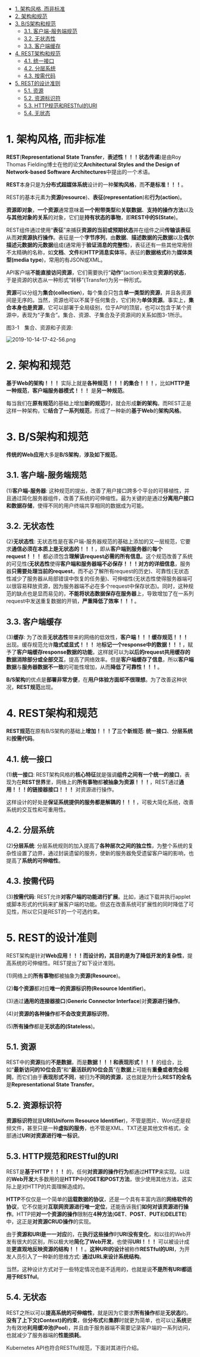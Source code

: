 
<!-- @import "[TOC]" {cmd="toc" depthFrom=1 depthTo=6 orderedList=false} -->

<!-- code_chunk_output -->

- [1. 架构风格, 而非标准](#1-架构风格-而非标准)
- [2. 架构和规范](#2-架构和规范)
- [3. B/S架构和规范](#3-bs架构和规范)
  - [3.1. 客户端-服务端规范](#31-客户端-服务端规范)
  - [3.2. 无状态性](#32-无状态性)
  - [3.3. 客户端缓存](#33-客户端缓存)
- [4. REST架构和规范](#4-rest架构和规范)
  - [4.1. 统一接口](#41-统一接口)
  - [4.2. 分层系统](#42-分层系统)
  - [4.3. 按需代码](#43-按需代码)
- [5. REST的设计准则](#5-rest的设计准则)
  - [5.1. 资源](#51-资源)
  - [5.2. 资源标识符](#52-资源标识符)
  - [5.3. HTTP规范和RESTful的URI](#53-http规范和restful的uri)
  - [5.4. 无状态](#54-无状态)

<!-- /code_chunk_output -->

# 1. 架构风格, 而非标准

**REST**(**Representational State Transfer**，**表述性！！！状态传递**)是由Roy Thomas Fielding博士在他的论文**Architectural Styles and the Design of Network-based Software Architectures**中提出的一个术语。

**REST**本身只是为**分布式超媒体系统**设计的一种**架构风格**，而**不是标准！！！**。

REST的基本元素为**资源(resource**)、**表征(representation**)和**行为(action**)。

**资源即对象**，**一个资源**通常意味着**一个附带类型**和**关联数据**、**支持的操作方法**以及**与其他对象的关系**的对象，它们是**持有状态的事物**，即**REST中的S(State**)。

REST组件通过使用“**表征**”来捕获**资源的当前或预期状态**并在组件之间**传输该表征**从而**对资源执行操作**。表征是一个**字节序列**，由**数据**、**描述数据的元数据**以及**偶尔描述元数据的元数据**组成(通常用于**验证消息的完整性**)，表征还有一些其他常用但不太精确的名称，如**文档**、**文件**和**HTTP消息实体**等。表征的**数据格式**称为**媒体类型(media type**)，常用的有JSON或XML。

API客户端**不能直接访问资源**，它们需要执行“**动作**”(action)来改变**资源的状态**，于是资源的状态从一种形式“转移”(Transfer)为另一种形式。

**资源**可以分组为**集合(collection**)，每个集合只包含**单一类型的资源**，并且各资源间是无序的。当然，资源也可以不属于任何集合，它们称为**单体资源**。事实上，**集合本身也是资源**，它可以部署于全局级别，位于API的顶层，也可以包含于某个资源中，表现为“子集合”。集合、资源、子集合及子资源间的关系如图3-1所示。

图3-1　集合、资源和子资源:

![2019-10-14-17-42-56.png](./images/2019-10-14-17-42-56.png)

# 2. 架构和规范

**基于Web的架构！！！** 实际上就是**各种规范！！！的集合！！！**，比如**HTTP是一种规范**，**客户端服务器模式！！！** 是**另一种规范**。

每当我们在**原有规范**的基础上增加**新的规范**时，就会形成**新的架构**。而REST正是这样一种架构，它**结合了一系列规范**，形成了一种新的**基于Web**的**架构风格**。

# 3. B/S架构和规范

**传统的Web应用**大多是**B/S架构**，**涉及如下规范**。

## 3.1. 客户端-服务端规范

(1)**客户端-服务器**: 这种规范的提出，改善了用户接口跨多个平台的可移植性，并且通过简化服务器组件，改善了系统的可伸缩性。最为关键的是通过**分离用户接口和数据存储**，使得不同的用户终端共享相同的数据成为可能。

## 3.2. 无状态性

(2)**无状态性**: 无状态性是在客户端-服务器规范的基础上添加的又一层规范，它要求**通信必须在本质上是无状态的！！！**，即从**客户端到服务器**的**每个request！！！** 都必须包含**理解该request必需的所有信息**。这个规范改善了系统的可见性(**无状态性**使得**客户端和服务器端不必保存！！！对方的详细信息**，服务器**只需要处理当前的request**，而不必了解所有request的历史)、可靠性(无状态性减少了服务器从局部错误中恢复的任务量)、可伸缩性(无状态性使得服务器端可以很容易释放资源，因为服务器端不必在多个request中保存状态)。同时，这种规范的缺点也是显而易见的，**不能将状态数据保存在服务器**上，导致增加了在一系列request中发送重复数据的开销，**严重降低了效率！！！**。

## 3.3. 客户端缓存

(3)**缓存**: 为了改善**无状态性**带来的网络的低效性，**客户端！！！缓存规范！！！** 出现。缓存规范允许**隐式或显式！！！** 地**标记一个response中的数据！！！**，赋予了**客户端缓存response数据的功能**，这样就可以为**以后的request共用缓存的数据消除部分或全部交互**，提高了网络效率。但是**客户端缓存了信息**，所以**客户端数据**与**服务器数据不一致**的可能性增加，从而**降低了可靠性！！！**。

**B/S架构**的优点是**部署非常方便**，在**用户体验方面却不很理想**。为了改善这种状况，**REST规范**出现。

# 4. REST架构和规范

**REST规范**在原有B/S架构的基础上**增加！！！了三个新规范**: **统一接口**、**分层系统**和**按需代码**。

## 4.1. 统一接口

(1)**统一接口**: REST架构风格的**核心特征**就是强调**组件之间有一个统一的接口**，表现为在**REST世界**里，网络上的**所有事物**都**被抽象为资源！！！**，REST通过**通用！！！的链接器接口！！！** 对资源进行操作。

这样设计的好处是**保证系统提供的服务都是解耦的！！！**，可极大简化系统，改善系统的交互性和可重用性。

## 4.2. 分层系统

(2)**分层系统**: 分层系统规则的加入提高了**各种层次之间的独立性**，为整个系统的复杂性设置了边界，通过封装遗留的服务，使新的服务器免受遗留客户端的影响，也提高了**系统的可伸缩性**。

## 4.3. 按需代码

(3)**按需代码**: REST允许**对客户端的功能进行扩展**。比如，通过下载并执行applet或脚本形式的代码来扩展客户端的功能。但这在改善系统可扩展性的同时降低了可见性，所以它只是REST的一个可选约束。

# 5. REST的设计准则

REST架构是针对**Web应用！！！**而设计的，其目的是为了**降低开发的复杂性**，提高系统的可伸缩性。REST提出了如下设计准则。

(1)网络上的**所有事物**都被抽象为**资源(Resource**)。

(2)**每个资源**都对应**唯一的资源标识符(Resource Identifier**)。

(3)通过**通用的连接器接口**(**Generic Connector Interface**)对**资源进行操作**。

(4)对**资源的各种操作**都**不会改变资源标识符**。

(5)**所有操作**都是**无状态的(Stateless**)。

## 5.1. 资源

REST中的**资源**指的**不是数据**，而是**数据！！！和表现形式！！！** 的组合，比如“**最新访问的10位会员**”和“**最活跃的10位会员**”在**数据**上可能有**重叠或者完全相同**，而它们由于**表现形式不同**，被归为**不同的资源**，这也就是为什么**REST的全名**是**Representational State Transfer**。

## 5.2. 资源标识符

**资源标识符**就是**URI(Uniform Resource Identifier**)，不管是图片、Word还是视频文件，甚至只是一种**虚拟的服务**，也不管是XML、TXT还是其他文件格式，全部通过**URI对资源进行唯一标识**。

## 5.3. HTTP规范和RESTful的URI

REST是**基于HTTP！！！** 的，任何**对资源的操作行为**都通过**HTTP**来实现。以往的**Web开发**大多数用的是**HTTP**中的**GET和POST方法**，很少使用其他方法，这实际上是对HTTP的片面理解造成的。

**HTTP**不仅仅是一个简单的**运载数据的协议**，还是一个具有丰富内涵的**网络软件的协议**，它不仅能对**互联网资源进行唯一定位**，还能告诉我们**如何对该资源进行操作**。HTTP把**对一个资源的操作**限制在**4种方法**(**GET**、**POST**、**PUT**和**DELETE**)中，这正是**对资源CRUD操作**的实现。

由于**资源和URI是一一对应**的，在**执行这些操作**时**URI没有变化**，和以往的Web开发有很大的区别，所以极大地**简化了Web开发**，也使得**URI！！！** 可以被设计成能**更直观地反映资源的结构！！！**。**这种URI的设计**被称作**RESTful的URI**，为开发人员引入了一种新的思维方式: **通过URL来设计系统结构**。

当然，这种设计方式对于一些特定情况也是不适用的，也就是说**不是所有URI都适用于RESTful**。

## 5.4. 无状态

REST之所以可以**提高系统的可伸缩性**，就是因为它要求**所有操作**都是**无状态**的。**没有了上下文(Context)的约束**，做**分布式**和**集群**时就更为简单，也可以让**系统**更为有效地**利用缓冲池(Pool**)，并且由于服务器端不需要记录客户端的一系列访问，也就减少了服务器端的**性能损耗**。

Kubernetes API也符合RESTful规范，下面对其进行介绍。
